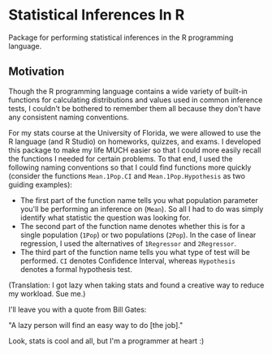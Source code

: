 # Statistical Inferences In R
Package for performing statistical inferences in the R programming language.

## Motivation
Though the R programming language contains a wide variety of built-in functions for calculating distributions and
values used in common inference tests, I couldn't be bothered to remember them all because they don't have any consistent naming conventions.

For my stats course at the University of Florida, we were allowed to use the R language (and R Studio) on homeworks, quizzes, and exams. I developed this package to make my life MUCH easier so that I could more easily recall the functions I needed for certain problems. To that end, I used the following naming conventions so that I could find functions more quickly (consider the functions `Mean.1Pop.CI` and `Mean.1Pop.Hypothesis` as two guiding examples):

- The first part of the function name tells you what population parameter you'll be performing an inference on (`Mean`). So all I had to do was simply identify what statistic the question was looking for.
- The second part of the function name denotes whether this is for a single population (`1Pop`) or two populations (`2Pop`). In the case of linear regression, I used the alternatives of `1Regressor` and `2Regressor`.
- The third part of the function name tells you what type of test will be performed. `CI` denotes Confidence Interval, whereas `Hypothesis` denotes a formal hypothesis test.

(Translation: I got lazy when taking stats and found a creative way to reduce my workload. Sue me.)

I'll leave you with a quote from Bill Gates:

"A lazy person will find an easy way to do [the job]."

Look, stats is cool and all, but I'm a programmer at heart :)
